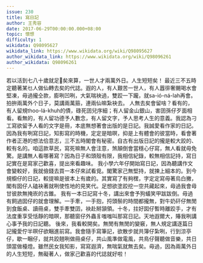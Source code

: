 ```yaml
---
issue: 230
title: 寫日記
author: 王秀容
date: 2017-06-29T00:00:00.000+08:00
topic: 懷想
difficulty: 1
wikidata: Q98095627
wikidata_link: https://www.wikidata.org/wiki/Q98095627
author_wikidata_link: https://www.wikidata.org/wiki/Q98096261
author_wikidata: Q98096261
---
```

若以活到七八十歲就足𠢕矣來算，一世人才兩萬外日。人生短短矣！
最近三不五時定聽著某乜人做仙轉去矣的代誌。遐的人，有人艱苦一世人，有人囂徘奢颺喝水會堅凍，毋過攏仝款，膨咧凹咧，大氣喘袂過，雙跤一下躘，就sa-ió-ná-lah再會。拍拚兩萬外个日子，莫講兩萬箍，連兩仙嘛紮袂去。
人無去矣會留啥？看有的，有人留規thoo-lá-khuh的債，碌死囝兒序細；有人留金山銀山，害囝孫仔歹面相看。看無的，有人留功德予人數念，有人留文字，予人思考人生的意義。我認為刁工寫欲留予人看的文字是冊，本底無想著會出版的是日記。我誠愛看作家的日記。因為我有咧寫日記，知影寫的時機，定定是暗暝，抑是上有體會的彼當時，看會著作者正港的想法佮意志，三不五時閣會有秘密。自古有出版日記的攏是較大跤的、較有名的。咱這款草民，寫死嘛無人會注意，煞顛倒會當穩心仔寫，無人看就毋免驚。是講無人看哪著寫？因為日子和頭殼有限，我相信紀錄，較無相信記持，寫日記實在是寫家己歡喜，提出來看趣味。
我小學六年仔開始寫日記，因為聽講作文會變較好，我就儉錢去買一本仔來試看覓。閣驚家己無堅持，就揀上細本的。到今規櫥仔的日記，較提嘛是彼本上有歲的。其實寫了有夠䆀，字定定寫毋著烏白撇，閣有囡仔人磕袂著就咧使性地的見笑代。足想欲塗跤挖一空共藏起來，毋過我會毋甘彼款無掩崁的古錐。
我有一本日記寫十冬，講出來會予狗蟻笑甲跋跋倒。毋過有飼過囡仔的就會理解。一手牽，一手抱，捋頭鬃的時間都攏無，對牛奶矸仔無閒到食飯桌、讀冊桌，雙手牽雙囝，袂赴掰頷領。十冬，拄好囡仔暫時離跤手，才有法度重享受恬靜的暗暝，那聽窗仔外蟲豸嗤嗤叫那寫日記。天地遐爾大，賰我咧講心事予我的日記聽。
後來，我看較開矣。無閒有無閒的變竅，無人規定講逐篇日記攏愛佇半暝仔欲睏進前寫。我會隨手寫筆記，欲散步就共簿仔紮咧，行到涼亭仔，歇一睏仔，就共跤翹咧做冊桌仔，共山風準做電風，共鳥仔聲聽做音樂，共日頭當做檯燈。雖然民女我知影，寫寫遐濟，無喘氣就無去矣。毋過，因為兩萬外日的人生短短，無礙著人，做家己歡喜的代誌就好啦！